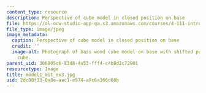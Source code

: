 ```yaml
---
content_type: resource
description: Perspective of cube model in closed position on base
file: https://ol-ocw-studio-app-qa.s3.amazonaws.com/courses/4-111-introduction-to-architecture-environmental-design-spring-2014/2dc00f330a8eaac1e974a9c6a366d68b_model1_mit_ex3.jpg
file_type: image/jpeg
image_metadata:
  caption: Perspective of cube model in closed position on base
  credit: ''
  image-alt: Photograph of bass wood cube model on base with shifted portions of the
    cube.
parent_uid: 306905c6-83d8-4a53-fff4-c4b8d2c72901
resourcetype: Image
title: model1_mit_ex3.jpg
uid: 2dc00f33-0a8e-aac1-e974-a9c6a366d68b
---
```

